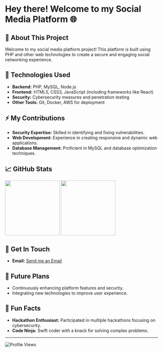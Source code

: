 # Hey there! Welcome to my Social Media Platform 🌐

## 🚀 About This Project
Welcome to my social media platform project! This platform is built using PHP and other web technologies to create a secure and engaging social networking experience.

## 💼 Technologies Used
- **Backend:** PHP, MySQL, Node.js
- **Frontend:** HTML5, CSS3, JavaScript (including frameworks like React)
- **Security:** Cybersecurity measures and penetration testing
- **Other Tools:** Git, Docker, AWS for deployment

## ⚡️ My Contributions
- **Security Expertise:** Skilled in identifying and fixing vulnerabilities.
- **Web Development:** Experience in creating responsive and dynamic web applications.
- **Database Management:** Proficient in MySQL and database optimization techniques.

## 📈 GitHub Stats
<div>
  <img height="180em" src="https://github-readme-stats.vercel.app/api?username=Mohamed2007Sarhan&show_icons=true&theme=radical"/>
  <img height="180em" src="https://github-readme-stats.vercel.app/api/top-langs/?username=Mohamed2007Sarhan&layout=compact&theme=radical"/>
</div>

## 🔧 Get In Touch
- **Email:** [Send me an Email](mailto:sarhanmuhammad584@gmail.com)

## 🎯 Future Plans
- Continuously enhancing platform features and security.
- Integrating new technologies to improve user experience.

## 🌟 Fun Facts
- **Hackathon Enthusiast:** Participated in multiple hackathons focusing on cybersecurity.
- **Code Ninja:** Swift coder with a knack for solving complex problems.

---

![Profile Views](https://komarev.com/ghpvc/?username=yourusername&color=blueviolet)
